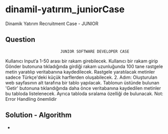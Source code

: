 # dinamil-yatırım_juniorCase

Dinamik Yatırım Recruitment Case - JUNIOR

## Question

                            JUNIOR SOFTWARE DEVELOPER CASE

<!-- 1 Adım: Adaydan bir web sayfası yapması istenmektedir. Sayfanın üst tarafında bir Input bir tane de
'Gönder' butonu olacak. -->
Kullanıcı Input’a 1-50 arası bir rakam girebilecek. Kullanıcı bir rakam girip Gönder butonuna
tıkladığında girdiği rakam uzunluğunda 100 tane rastgele metin yaratılıp veritabanına kaydedilecek.
Rastgele yaratılacak metinler sadece Türkçe'deki küçük harflerden oluşabilecek.
2. Adım: Oluşturulan web sayfasının alt tarafına bir tablo yapılacak. Tablonun üstünde bulunan 'Getir'
butonuna tıklandığında daha önce veritabanına kaydedilen metinler bu tabloda listelenecek. Ayrıca
tabloda sıralama özelliği de bulunacak.
Not: Error Handling önemlidir


## Solution - Algorithm

- 
